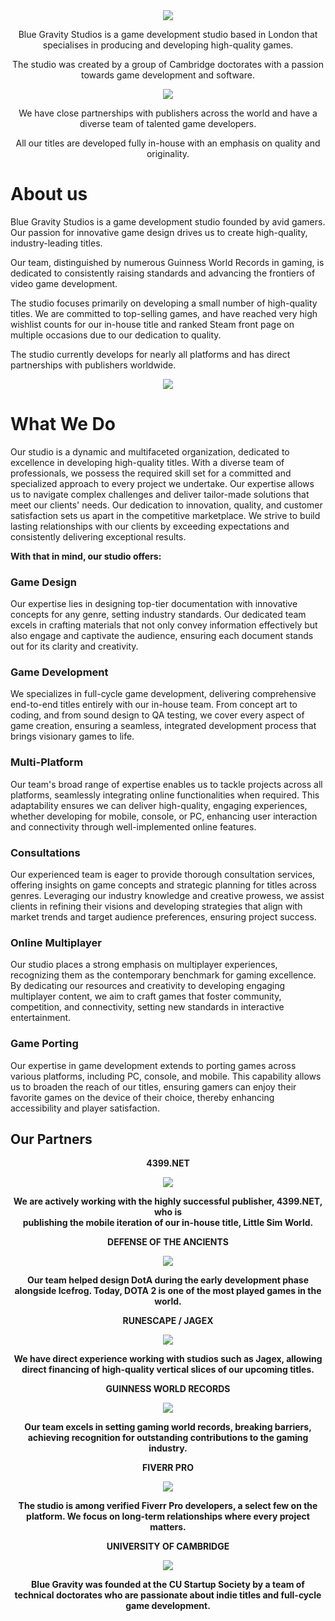 <div align="center">
  <img src="https://github.com/bluegravitystudios/BlueGravityStudio/blob/main/BGS_long_big.png">
  <p>Blue Gravity Studios is a game development studio based in London that specialises in producing and developing high-quality games.</p>
  <p>The studio was created by a group of Cambridge doctorates with a passion towards game development and software.</p>
</div>

<div align="center">
  <img src="https://github.com/bluegravitystudios/BlueGravityStudio/blob/main/Night_Main_Menu_Mockup_NoMoon_4096x2048.png">
  <p>We have close partnerships with publishers across the world and have a diverse team of talented game developers.</p>
  <p>All our titles are developed fully in-house with an emphasis on quality and originality.</p>
</div>

# About us
Blue Gravity Studios is a game development studio founded by avid gamers. Our passion for innovative game design drives us to create high-quality, industry-leading titles.

Our team, distinguished by numerous Guinness World Records in gaming, is dedicated to consistently raising standards and advancing the frontiers of video game development.

The studio focuses primarily on developing a small number of high-quality titles. We are committed to top-selling games, and have reached very high wishlist counts for our in-house title and ranked Steam front page on multiple occasions due to our dedication to quality.

The studio currently develops for nearly all platforms and has direct partnerships with publishers worldwide.

<div align="center">
  <img src="https://github.com/bluegravitystudios/BlueGravityStudio/blob/main/building-07.png">
</div>

# What We Do

Our studio is a dynamic and multifaceted organization, dedicated to excellence in developing high-quality titles. With a diverse team of professionals, we possess the required skill set for a committed and specialized approach to every project we undertake. Our expertise allows us to navigate complex challenges and deliver tailor-made solutions that meet our clients' needs. Our dedication to innovation, quality, and customer satisfaction sets us apart in the competitive marketplace. We strive to build lasting relationships with our clients by exceeding expectations and consistently delivering exceptional results.

**With that in mind, our studio offers:**

### Game Design
Our expertise lies in designing top-tier documentation with innovative concepts for any genre, setting industry standards. Our dedicated team excels in crafting materials that not only convey information effectively but also engage and captivate the audience, ensuring each document stands out for its clarity and creativity.
### Game Development
We specializes in full-cycle game development, delivering comprehensive end-to-end titles entirely with our in-house team. From concept art to coding, and from sound design to QA testing, we cover every aspect of game creation, ensuring a seamless, integrated development process that brings visionary games to life.
### Multi-Platform
Our team's broad range of expertise enables us to tackle projects across all platforms, seamlessly integrating online functionalities when required. This adaptability ensures we can deliver high-quality, engaging experiences, whether developing for mobile, console, or PC, enhancing user interaction and connectivity through well-implemented online features.
### Consultations
Our experienced team is eager to provide thorough consultation services, offering insights on game concepts and strategic planning for titles across genres. Leveraging our industry knowledge and creative prowess, we assist clients in refining their visions and developing strategies that align with market trends and target audience preferences, ensuring project success.
### Online Multiplayer
Our studio places a strong emphasis on multiplayer experiences, recognizing them as the contemporary benchmark for gaming excellence. By dedicating our resources and creativity to developing engaging multiplayer content, we aim to craft games that foster community, competition, and connectivity, setting new standards in interactive entertainment.
### Game Porting
Our expertise in game development extends to porting games across various platforms, including PC, console, and mobile. This capability allows us to broaden the reach of our titles, ensuring gamers can enjoy their favorite games on the device of their choice, thereby enhancing accessibility and player satisfaction.

## Our Partners

<div align="center">
  <p><b>4399.NET</p>
  <img src="https://github.com/bluegravitystudios/BlueGravityStudio/blob/main/4399_Orange.png">
  <p>We are actively working with the highly successful publisher, 4399.NET, who is <br>publishing the mobile iteration of our in-house title, Little Sim World.</p>
</div>

<div align="center">
  <p><b>DEFENSE OF THE ANCIENTS</p>
  <img src="https://github.com/bluegravitystudios/BlueGravityStudio/blob/main/DOTA_BrownGlow.png">
  <p>Our team helped design DotA during the early development phase alongside Icefrog. Today, DOTA 2 is one of the most played games in the world.</p>
</div>

<div align="center">
  <p><b>RUNESCAPE / JAGEX</p>
  <img src="https://github.com/bluegravitystudios/BlueGravityStudio/blob/main/Runescape_Coloured.png">
  <p>We have direct experience working with studios such as Jagex, allowing direct financing of high-quality vertical slices of our upcoming titles.</p>
</div>

<div align="center">
  <p><b>GUINNESS WORLD RECORDS</p>
  <img src="https://github.com/bluegravitystudios/BlueGravityStudio/blob/main/Guinness_Long_2.png">
  <p>Our team excels in setting gaming world records, breaking barriers, achieving recognition for outstanding contributions to the gaming industry.</p>
</div>
    
<div align="center">
  <p><b>FIVERR PRO</p>
  <img src="https://github.com/bluegravitystudios/BlueGravityStudio/blob/main/FiverrPro_Coloured.png">
  <p>The studio is among verified Fiverr Pro developers, a select few on the platform. We focus on long-term relationships where every project matters.</p>
</div>

<div align="center">
  <p><b>UNIVERSITY OF CAMBRIDGE</p>
  <img src="https://github.com/bluegravitystudios/BlueGravityStudio/blob/main/Cambridge_Coloured.png">
  <p>Blue Gravity was founded at the CU Startup Society by a team of technical doctorates who are passionate about indie titles and full-cycle game development.</p>
</div>

